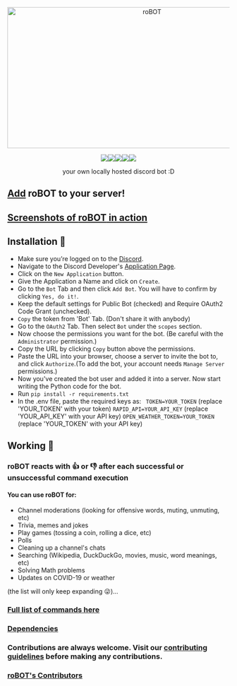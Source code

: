 <p align="center"><img align="justify" src="https://socialify.git.ci/RccTechz/roBOT/image?description=1&font=Source%20Code%20Pro&forks=1&issues=1&language=1&owner=1&pattern=Charlie%20Brown&pulls=1&stargazers=1&theme=Dark" alt="roBOT" width="640" height="320" />
</p>

<p align="center">
  <img src="https://img.shields.io/badge/PRs-welcome-brightgreen.svg"><img src="https://img.shields.io/badge/discord-py-blue.svg"><img src="https://img.shields.io/badge/python-3.9-blue.svg"><img src="https://www.code-inspector.com/project/23569/score/svg"><img src="https://www.code-inspector.com/project/23569/status/svg">
  <p align="center">your own locally hosted discord bot :D</p>
</p>

## [Add](https://discord.com/api/oauth2/authorize?client_id=843553315442130985&permissions=2148002880&scope=bot) **roBOT** to your server!

## [Screenshots of **roBOT** in action](https://github.com/RccTechz/roBOT/blob/master/docs/SCREENSHOTS.md)

## Installation 🧐
- Make sure you’re logged on to the [Discord](https://discord.com).
- Navigate to the Discord Developer's [Application Page](https://discord.com/developers/applications).
- Click on the `New Application` button.
- Give the Application a Name and click on `Create`.
- Go to the `Bot` Tab and then click `Add Bot`. You will have to confirm by clicking `Yes, do it!`.
- Keep the default settings for Public Bot (checked) and Require OAuth2 Code Grant (unchecked).
- `Copy` the token from 'Bot' Tab. (Don't share it with anybody)
- Go to the `OAuth2` Tab. Then select `Bot` under the `scopes` section.
- Now choose the permissions you want for the bot. (Be careful with the `Administrator` permission.)
- Copy the URL by clicking `Copy` button above the permissions.
- Paste the URL into your browser, choose a server to invite the bot to, and click `Authorize`.(To add the bot, your account needs `Manage Server` permissions.)
- Now you've created the bot user and added it into a server. Now start writing the Python code for the bot.
- Run `pip install -r requirements.txt`
- In the .env  file, paste the required keys as:
	` TOKEN=YOUR_TOKEN` (replace 'YOUR_TOKEN' with your token)
	`RAPID_API=YOUR_API_KEY` (replace 'YOUR_API_KEY' with your API key)
	`OPEN_WEATHER_TOKEN=YOUR_TOKEN` (replace 'YOUR_TOKEN' with your API key)

## Working 🤔
### **roBOT** reacts with 👍 or 👎 after each successful or unsuccessful command execution
#### You can use **roBOT** for:
* Channel moderations (looking for offensive words, muting, unmuting, etc)
* Trivia, memes and jokes
* Play games (tossing a coin, rolling a dice, etc)
* Polls
* Cleaning up a channel's chats
* Searching (Wikipedia, DuckDuckGo, movies, music, word meanings, etc)
* Solving Math problems
* Updates on COVID-19 or weather

(the list will only keep expanding 😜)...
### [Full list of commands here](https://github.com/danger-ahead/roBOT/blob/master/docs/COMMANDS.md)

### [Dependencies](https://github.com/danger-ahead/roBOT/blob/master/docs/DEPENDENCIES.md)
### Contributions are always welcome. Visit our [contributing guidelines](https://github.com/danger-ahead/roBOT/blob/master/docs/CONTRIBUTING.md) before making any contributions.

### [**roBOT's** Contributors](https://github.com/danger-ahead/roBOT/blob/master/docs/CONTRIBUTORS.md)
